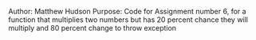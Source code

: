 Author: Matthew Hudson
Purpose: Code for Assignment number 6, for a function that multiplies two numbers but has 20 percent chance they will multiply and 80 percent change to throw exception